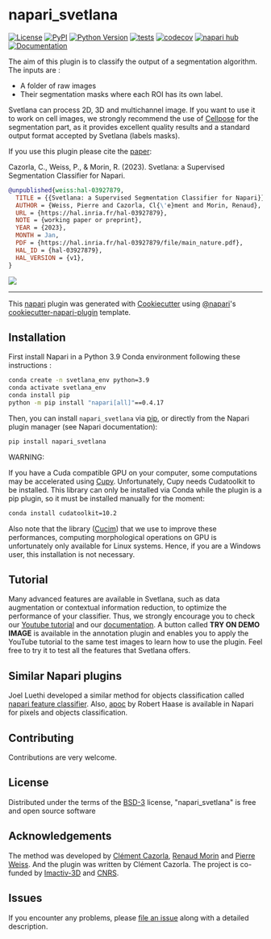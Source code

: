 # napari_svetlana

[![License](https://img.shields.io/pypi/l/napari_svetlana.svg?color=green)](https://bitbucket.org/koopa31/napari_svetlana/src/main/LICENSE)
[![PyPI](https://img.shields.io/pypi/v/napari_svetlana.svg?color=green)](https://pypi.org/project/napari_svetlana)
[![Python Version](https://img.shields.io/pypi/pyversions/napari_svetlana.svg?color=green)](https://python.org)
[![tests](https://bitbucket.org/koopa31/napari_svetlana/workflows/tests/badge.svg)](https://bitbucket.org/koopa31/napari_svetlana/actions)
[![codecov](https://codecov.io/gh/koopa31/napari_svetlana/branch/main/graph/badge.svg)](https://codecov.io/gh/koopa31/napari_svetlana)
[![napari hub](https://img.shields.io/endpoint?url=https://api.napari-hub.org/shields/napari-svetlana)](https://napari-hub.org/plugins/napari-svetlana)
[![Documentation](https://readthedocs.org/projects/svetlana-documentation/badge/?version=latest)](https://svetlana-documentation.readthedocs.io/en/latest/)

The aim of this plugin is to classify the output of a segmentation algorithm.
The inputs are :
<ul>
  <li>A folder of raw images</li>
  <li>Their segmentation masks where each ROI has its own label.</li>
</ul>

Svetlana can process 2D, 3D and multichannel image. If you want to use it to work on cell images, we strongly
recommend the use of [Cellpose](https://www.cellpose.org) for the segmentation part, as it provides excellent quality results and a standard output format
accepted by Svetlana (labels masks). 

If you use this plugin please cite the [paper](https://hal.inria.fr/hal-03927879): 

Cazorla, C., Weiss, P., & Morin, R. (2023). Svetlana: a Supervised Segmentation Classifier for Napari.

```bibtex
@unpublished{weiss:hal-03927879,
  TITLE = {{Svetlana: a Supervised Segmentation Classifier for Napari}},
  AUTHOR = {Weiss, Pierre and Cazorla, Cl{\'e}ment and Morin, Renaud},
  URL = {https://hal.inria.fr/hal-03927879},
  NOTE = {working paper or preprint},
  YEAR = {2023},
  MONTH = Jan,
  PDF = {https://hal.inria.fr/hal-03927879/file/main_nature.pdf},
  HAL_ID = {hal-03927879},
  HAL_VERSION = {v1},
}

```


![](https://bitbucket.org/koopa31/napari_svetlana/raw/bca8788111b38d97bd172c7caac87cc488ace699/images/Videogif.gif)


----------------------------------

This [napari] plugin was generated with [Cookiecutter] using [@napari]'s [cookiecutter-napari-plugin] template.

<!--
Don't miss the full getting started guide to set up your new package:
https://github.com/napari/cookiecutter-napari-plugin#getting-started

and review the napari docs for plugin developers:
https://napari.org/plugins/stable/index.html
-->

## Installation

First install Napari in a Python 3.9 Conda environment following these instructions :

```bash
conda create -n svetlana_env python=3.9
conda activate svetlana_env
conda install pip
python -m pip install "napari[all]"==0.4.17
```

Then, you can install `napari_svetlana` via [pip](https://pypi.org/project/napari-svetlana/), or directly from the Napari plugin manager (see Napari documentation):
```bash
pip install napari_svetlana
```
WARNING:

If you have a Cuda compatible GPU on your computer, some computations may be accelerated
using [Cupy](https://pypi.org/project/cupy/). Unfortunately, Cupy needs Cudatoolkit to be installed. This library can only be installed via 
Conda while the plugin is a pip plugin, so it must be installed manually for the moment:
```bash
conda install cudatoolkit=10.2 
```
Also note that the library ([Cucim](https://pypi.org/project/cucim/)) that we use to improve these performances, computing morphological operations on GPU
is unfortunately only available for Linux systems. Hence, if you are a Windows user, this installation is not necessary.

## Tutorial

Many advanced features are available in Svetlana, such as data augmentation or contextual information reduction, to optimize the performance of your classifier. Thus, we strongly encourage you to
check our [Youtube tutorial](https://www.youtube.com/watch?v=u_FKuHta-RE) and
our [documentation](https://svetlana-documentation.readthedocs.io/en/latest/).
A button called **TRY ON DEMO IMAGE** is available in the annotation plugin and enables you to apply the YouTube
tutorial to the same test images to learn how to use the plugin. Feel free to try it to test all the features
that Svetlana offers.

## Similar Napari plugins

Joel Luethi developed a similar method for objects classification called [napari feature classifier](https://www.napari-hub.org/plugins/napari-feature-classifier).
Also, [apoc](https://www.napari-hub.org/plugins/napari-accelerated-pixel-and-object-classification) by Robert Haase is available in Napari for pixels and objects classification.

## Contributing

Contributions are very welcome.

## License

Distributed under the terms of the [BSD-3] license,
"napari_svetlana" is free and open source software

## Acknowledgements

The method was developed by [Clément Cazorla](https://koopa31.github.io/), [Renaud Morin](https://www.linkedin.com/in/renaud-morin-6a42665b/?originalSubdomain=fr) and [Pierre Weiss](https://www.math.univ-toulouse.fr/~weiss/). And the plugin was written by
Clément Cazorla. The project is co-funded by [Imactiv-3D](https://www.imactiv-3d.com/) and [CNRS](https://www.cnrs.fr/fr).

## Issues

If you encounter any problems, please [file an issue](https://bitbucket.org/koopa31/napari_svetlana/issues?status=new&status=open) along with a detailed description.

[napari]: https://github.com/napari/napari
[Cookiecutter]: https://github.com/audreyr/cookiecutter
[@napari]: https://github.com/napari
[MIT]: http://opensource.org/licenses/MIT
[BSD-3]: http://opensource.org/licenses/BSD-3-Clause
[GNU GPL v3.0]: http://www.gnu.org/licenses/gpl-3.0.txt
[GNU LGPL v3.0]: http://www.gnu.org/licenses/lgpl-3.0.txt
[Apache Software License 2.0]: http://www.apache.org/licenses/LICENSE-2.0
[Mozilla Public License 2.0]: https://www.mozilla.org/media/MPL/2.0/index.txt
[cookiecutter-napari-plugin]: https://github.com/napari/cookiecutter-napari-plugin

[napari]: https://github.com/napari/napari
[tox]: https://tox.readthedocs.io/en/latest/
[pip]: https://pypi.org/project/pip/
[PyPI]: https://pypi.org/
